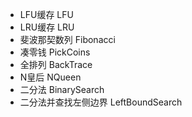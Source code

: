 - LFU缓存 									   LFU
- LRU缓存 									   LRU
- 斐波那契数列								   Fibonacci
- 凑零钱                                        PickCoins
- 全排列                                        BackTrace
- N皇后                                         NQueen
- 二分法                                        BinarySearch
- 二分法并查找左侧边界                           LeftBoundSearch
